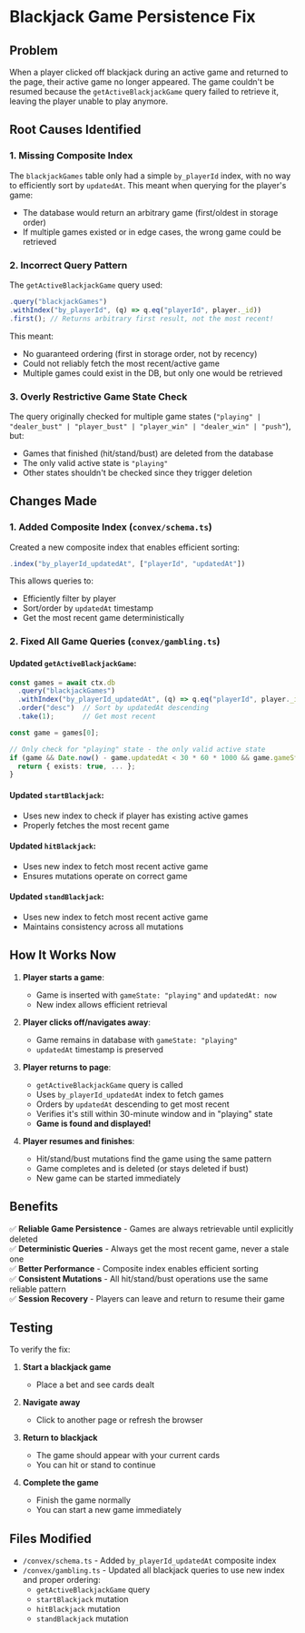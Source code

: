 # Blackjack Game Persistence Fix

## Problem
When a player clicked off blackjack during an active game and returned to the page, their active game no longer appeared. The game couldn't be resumed because the `getActiveBlackjackGame` query failed to retrieve it, leaving the player unable to play anymore.

## Root Causes Identified

### 1. **Missing Composite Index**
The `blackjackGames` table only had a simple `by_playerId` index, with no way to efficiently sort by `updatedAt`. This meant when querying for the player's game:
- The database would return an arbitrary game (first/oldest in storage order)
- If multiple games existed or in edge cases, the wrong game could be retrieved

### 2. **Incorrect Query Pattern**
The `getActiveBlackjackGame` query used:
```typescript
.query("blackjackGames")
.withIndex("by_playerId", (q) => q.eq("playerId", player._id))
.first(); // Returns arbitrary first result, not the most recent!
```

This meant:
- No guaranteed ordering (first in storage order, not by recency)
- Could not reliably fetch the most recent/active game
- Multiple games could exist in the DB, but only one would be retrieved

### 3. **Overly Restrictive Game State Check**
The query originally checked for multiple game states (`"playing" | "dealer_bust" | "player_bust" | "player_win" | "dealer_win" | "push"`), but:
- Games that finished (hit/stand/bust) are deleted from the database
- The only valid active state is `"playing"`
- Other states shouldn't be checked since they trigger deletion

## Changes Made

### 1. **Added Composite Index** (`convex/schema.ts`)
Created a new composite index that enables efficient sorting:
```typescript
.index("by_playerId_updatedAt", ["playerId", "updatedAt"])
```

This allows queries to:
- Efficiently filter by player
- Sort/order by `updatedAt` timestamp
- Get the most recent game deterministically

### 2. **Fixed All Game Queries** (`convex/gambling.ts`)

#### Updated `getActiveBlackjackGame`:
```typescript
const games = await ctx.db
  .query("blackjackGames")
  .withIndex("by_playerId_updatedAt", (q) => q.eq("playerId", player._id))
  .order("desc")  // Sort by updatedAt descending
  .take(1);       // Get most recent

const game = games[0];

// Only check for "playing" state - the only valid active state
if (game && Date.now() - game.updatedAt < 30 * 60 * 1000 && game.gameState === "playing") {
  return { exists: true, ... };
}
```

#### Updated `startBlackjack`:
- Uses new index to check if player has existing active games
- Properly fetches the most recent game

#### Updated `hitBlackjack`:
- Uses new index to fetch most recent active game
- Ensures mutations operate on correct game

#### Updated `standBlackjack`:
- Uses new index to fetch most recent active game
- Maintains consistency across all mutations

## How It Works Now

1. **Player starts a game**:
   - Game is inserted with `gameState: "playing"` and `updatedAt: now`
   - New index allows efficient retrieval

2. **Player clicks off/navigates away**:
   - Game remains in database with `gameState: "playing"`
   - `updatedAt` timestamp is preserved

3. **Player returns to page**:
   - `getActiveBlackjackGame` query is called
   - Uses `by_playerId_updatedAt` index to fetch games
   - Orders by `updatedAt` descending to get most recent
   - Verifies it's still within 30-minute window and in "playing" state
   - **Game is found and displayed!**

4. **Player resumes and finishes**:
   - Hit/stand/bust mutations find the game using the same pattern
   - Game completes and is deleted (or stays deleted if bust)
   - New game can be started immediately

## Benefits

✅ **Reliable Game Persistence** - Games are always retrievable until explicitly deleted  
✅ **Deterministic Queries** - Always get the most recent game, never a stale one  
✅ **Better Performance** - Composite index enables efficient sorting  
✅ **Consistent Mutations** - All hit/stand/bust operations use the same reliable pattern  
✅ **Session Recovery** - Players can leave and return to resume their game  

## Testing

To verify the fix:

1. **Start a blackjack game**
   - Place a bet and see cards dealt

2. **Navigate away**
   - Click to another page or refresh the browser

3. **Return to blackjack**
   - The game should appear with your current cards
   - You can hit or stand to continue

4. **Complete the game**
   - Finish the game normally
   - You can start a new game immediately

## Files Modified
- `/convex/schema.ts` - Added `by_playerId_updatedAt` composite index
- `/convex/gambling.ts` - Updated all blackjack queries to use new index and proper ordering:
  - `getActiveBlackjackGame` query
  - `startBlackjack` mutation
  - `hitBlackjack` mutation
  - `standBlackjack` mutation

